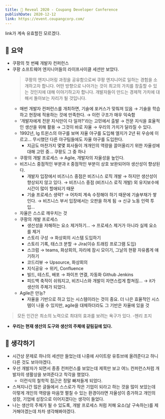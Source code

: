 ```yaml
---
title: 🚚 Reveal 2020 - Coupang Developer Conference
publishDate: 2020-12-12
link: https://event.coupangcorp.com/
---
```

link가 계속 유효할진 모르겠다.  
## 📝 요약 
- 쿠팡의 첫 번째 개발자 컨퍼런스 
- 쿠팡 소프트웨어 엔지니어들의 라이프사이클 세션만 보았다.  
  > 쿠팡의 엔지니어링 과정을 공유함으로써 쿠팡 엔지니어로 일하는 경험을 소개하고자 합니다. 어떤 방향으로 나아가는 것이 최고의 가치를 창출할 수 있는 것인지에 대해 이야기하고자 합니다. 개발자들이 만드는 경제적 가치에 대해서 돌아보는 자리가 될 것입니다.  
  - 매번 개발자 컨퍼런스를 개최하면, 기술에 포커스가 맞춰져 있음 → 기술을 학습하고 현장에 적용하는 것에 만족한다. → 이런 구조가 매우 익숙함  
  - '개발자에게 전문 지식만이 다 일까?'라는 고민에서 출발 → 전문 지식을 효율적인 생산을 위해 활용 → 그것이 바로 자율 → 우리의 가치가 달라질 수 있다.  
  - 1992년, lg 트윈스의 야구를 보며 자율 야구를 도입해 엘지가 2년 뒤 우승에 이르고... 무시했던 다른 야구팀들에도 자율 야구를 도입한다.  
    - 지금도 마찬가지 몇몇 회사들이 개개인의 역량을 끌어올리기 위한 자율성에 대해 고민 중... 쿠팡도 그 중 하나 
  - 쿠팡의 개발 프로세스 → Agile, 개발자의 자율성을 높인다.  
  - 비즈니스 중점적인 부분과 it 중점적인 부분이 상호 보완되어야 생산성이 향상된다.  
    - 개발자 입장에서 비즈니스 중점은 비즈니스 로직 개발 → 하지만 생산성이 향상되지 않고 있다. → 비즈니스 중점 (비즈니스 로직 개발) 외 유지보수에 시간이 많이 할애되기 때문   
    - 기술 프로세스 생략? → 어차피 계속 수정해야 하기 때문에 기술부채가 쌓인다. → 비즈니스 부서 입장에서는 오판을 하게 됨 → 신규 노동 인력 투입... 
  - 자율은 스스로 깨우치는 것 
  - 쿠팡의 개발 프로세스 
    - 생산성을 저해하는 요소 제거하기... →  프로세스 제거가 아니라 실제 요소를 제거 
    - 스토리 구성 → 화상회의 시스템 도입하기 
    - 스토리 기록, 태스크 분할 → Jira(이슈 트래킹 프로그램 도입) 
    - 스크럼 → teams, 화상회의, 자리에 잠시 모이기, 그날의 현황 자유롭게 얘기하기
    - 코드리뷰 → Upsource, 화상회의 
    - 지식공유 → 위키, Confluence 
    - 빌드, 테스트, 배포 → 파이프 연결, 자동화 Github Jenkins 
    - 피드백 축적이 쉬워지고, 비즈니스와 개발이 자연스럽게 합쳐짐... → it가 생산의 주체가 되었다.  
  - Agile은 만능?
    - 자율을 기반으로 하고 있는 시스템이라는 것이 중요. 더 나은 효율적인 시스템이 나올 수 있지만, agile을 대체하더라도 그 기반은 자율에 있을 것 

> 모든 인간은 최소의 노력으로 최대의 효과를 보려는 욕구가 있다. -헨리 조지 

- **우리는 현재 생산의 도구와 생산의 주체에 갈림길에 있다.**  


## 🤔 생각하기  
- 시간상 문제로 하나의 세션만 들었는데 나중에 사이트랑 유튜브에 올려준다고 하니 다른 것도 보아야겠다.  
- 우선 개발자가 되면서 종종 컨퍼런스를 보았는데 제목만 보고 여느 컨퍼런스처럼 개발자의 생활상을 보여준다고 착각을 했었다.  
  - 이런식의 철학적 접근은 정말 빠져들게 되었다.  
- 스쳐지나간 많은 글들에서 스스로가 작은 기업이 되라고 하는 것을 많이 보았는데 이렇게 개인의 역량을 마음껏 펼칠 수 있는 환경이라면 자율성이 증가하고 개인의 성장, 기업에 성장으로 이어지겠다는 생각이 들었다.  
- 나는 생산의 주체가 될 수 있도록, 개발 프로세스 처럼 저해 요소(날 구속하는)를 제거해야겠는데 차차 생각해봐야겠다.  
